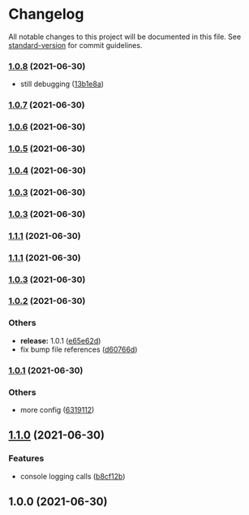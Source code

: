 # Changelog

All notable changes to this project will be documented in this file. See [standard-version](https://github.com/conventional-changelog/standard-version) for commit guidelines.

### [1.0.8](https://github.com/harrysolovay/testing-lerna-changelog-and-release/compare/v1.0.7...v1.0.8) (2021-06-30)


* still debugging ([13b1e8a](https://github.com/harrysolovay/testing-lerna-changelog-and-release/commit/13b1e8a13aacc09106c7bf86d347371f80818e31))

### [1.0.7](https://github.com/harrysolovay/testing-lerna-changelog-and-release/compare/v1.0.6...v1.0.7) (2021-06-30)

### [1.0.6](https://github.com/harrysolovay/testing-lerna-changelog-and-release/compare/v1.0.5...v1.0.6) (2021-06-30)

### [1.0.5](https://github.com/harrysolovay/testing-lerna-changelog-and-release/compare/v1.0.4...v1.0.5) (2021-06-30)

### [1.0.4](https://github.com/harrysolovay/testing-lerna-changelog-and-release/compare/v1.0.3...v1.0.4) (2021-06-30)

### [1.0.3](https://github.com/harrysolovay/testing-lerna-changelog-and-release/compare/v1.0.2...v1.0.3) (2021-06-30)

### [1.0.3](https://github.com/harrysolovay/testing-lerna-changelog-and-release/compare/v1.0.2...v1.0.3) (2021-06-30)

### [1.1.1](https://github.com/harrysolovay/testing-lerna-changelog-and-release/compare/v1.0.2...v1.1.1) (2021-06-30)

### [1.1.1](https://github.com/harrysolovay/testing-lerna-changelog-and-release/compare/v1.0.2...v1.1.1) (2021-06-30)

### [1.0.3](https://github.com/harrysolovay/testing-lerna-changelog-and-release/compare/v1.0.2...v1.0.3) (2021-06-30)

### [1.0.2](https://github.com/harrysolovay/testing-lerna-changelog-and-release/compare/v1.0.1...v1.0.2) (2021-06-30)

### Others

- **release:** 1.0.1 ([e65e62d](https://github.com/harrysolovay/testing-lerna-changelog-and-release/commit/e65e62d294de7660bb0896a17663a013e603e077))
- fix bump file references ([d60766d](https://github.com/harrysolovay/testing-lerna-changelog-and-release/commit/d60766de939d1d0145861ef923f94385404a6dfc))

### [1.0.1](https://github.com/harrysolovay/testing-lerna-changelog-and-release/compare/v1.1.0...v1.0.1) (2021-06-30)

### Others

- more config ([6319112](https://github.com/harrysolovay/testing-lerna-changelog-and-release/commit/6319112d721a0478d4b74d8940bbaeec604da8d1))

## [1.1.0](https://github.com/harrysolovay/testing-lerna-changelog-and-release/compare/v1.0.0...v1.1.0) (2021-06-30)

### Features

- console logging calls ([b8cf12b](https://github.com/harrysolovay/testing-lerna-changelog-and-release/commit/b8cf12b935686c687c6bf8e4b67b0264689962dd))

## 1.0.0 (2021-06-30)
